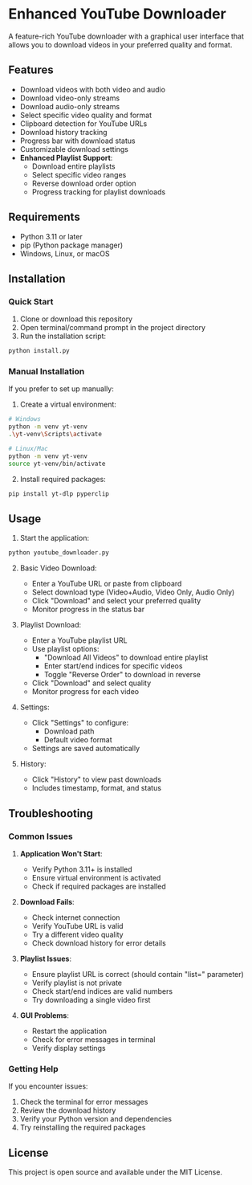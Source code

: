 # Enhanced YouTube Downloader

A feature-rich YouTube downloader with a graphical user interface that allows you to download videos in your preferred quality and format.

## Features

- Download videos with both video and audio
- Download video-only streams
- Download audio-only streams
- Select specific video quality and format
- Clipboard detection for YouTube URLs
- Download history tracking
- Progress bar with download status
- Customizable download settings
- **Enhanced Playlist Support**:
  - Download entire playlists
  - Select specific video ranges
  - Reverse download order option
  - Progress tracking for playlist downloads

## Requirements

- Python 3.11 or later
- pip (Python package manager)
- Windows, Linux, or macOS

## Installation

### Quick Start

1. Clone or download this repository
2. Open terminal/command prompt in the project directory
3. Run the installation script:
```bash
python install.py
```

### Manual Installation

If you prefer to set up manually:

1. Create a virtual environment:
```bash
# Windows
python -m venv yt-venv
.\yt-venv\Scripts\activate

# Linux/Mac
python -m venv yt-venv
source yt-venv/bin/activate
```

2. Install required packages:
```bash
pip install yt-dlp pyperclip
```

## Usage

1. Start the application:
```bash
python youtube_downloader.py
```

2. Basic Video Download:
   - Enter a YouTube URL or paste from clipboard
   - Select download type (Video+Audio, Video Only, Audio Only)
   - Click "Download" and select your preferred quality
   - Monitor progress in the status bar

3. Playlist Download:
   - Enter a YouTube playlist URL
   - Use playlist options:
     - "Download All Videos" to download entire playlist
     - Enter start/end indices for specific videos
     - Toggle "Reverse Order" to download in reverse
   - Click "Download" and select quality
   - Monitor progress for each video

4. Settings:
   - Click "Settings" to configure:
     - Download path
     - Default video format
   - Settings are saved automatically

5. History:
   - Click "History" to view past downloads
   - Includes timestamp, format, and status

## Troubleshooting

### Common Issues

1. **Application Won't Start**:
   - Verify Python 3.11+ is installed
   - Ensure virtual environment is activated
   - Check if required packages are installed

2. **Download Fails**:
   - Check internet connection
   - Verify YouTube URL is valid
   - Try a different video quality
   - Check download history for error details

3. **Playlist Issues**:
   - Ensure playlist URL is correct (should contain "list=" parameter)
   - Verify playlist is not private
   - Check start/end indices are valid numbers
   - Try downloading a single video first

4. **GUI Problems**:
   - Restart the application
   - Check for error messages in terminal
   - Verify display settings

### Getting Help

If you encounter issues:
1. Check the terminal for error messages
2. Review the download history
3. Verify your Python version and dependencies
4. Try reinstalling the required packages

## License

This project is open source and available under the MIT License.